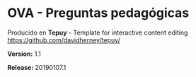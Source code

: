 # OVA - Preguntas pedagógicas

Producido en **Tepuy** - Template for interactive content editing
https://github.com/davidherney/tepuy/

**Version:** 1.1

**Release:** 20190107.1
